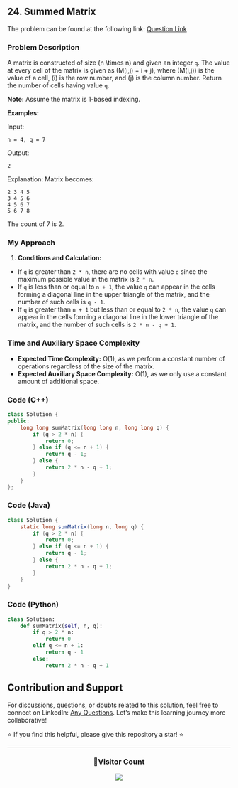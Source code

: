 ## 24. Summed Matrix

The problem can be found at the following link: [Question Link](https://www.geeksforgeeks.org/problems/print-bracket-number4058/1)

### Problem Description

A matrix is constructed of size \(n \times n\) and given an integer `q`. The value at every cell of the matrix is given as \(M(i,j) = i + j\), where \(M(i,j)\) is the value of a cell, \(i\) is the row number, and \(j\) is the column number. Return the number of cells having value `q`.

**Note:** Assume the matrix is 1-based indexing.

**Examples:**

Input: 
```
n = 4, q = 7
```
Output: 
```
2
```
Explanation:
Matrix becomes:
```
2 3 4 5 
3 4 5 6 
4 5 6 7
5 6 7 8
```
The count of 7 is 2.

### My Approach

1. **Conditions and Calculation:**
- If `q` is greater than `2 * n`, there are no cells with value `q` since the maximum possible value in the matrix is `2 * n`.
- If `q` is less than or equal to `n + 1`, the value `q` can appear in the cells forming a diagonal line in the upper triangle of the matrix, and the number of such cells is `q - 1`.
- If `q` is greater than `n + 1` but less than or equal to `2 * n`, the value `q` can appear in the cells forming a diagonal line in the lower triangle of the matrix, and the number of such cells is `2 * n - q + 1`.

### Time and Auxiliary Space Complexity

- **Expected Time Complexity:** O(1), as we perform a constant number of operations regardless of the size of the matrix.
- **Expected Auxiliary Space Complexity:** O(1), as we only use a constant amount of additional space.

### Code (C++)

```cpp
class Solution {
public:
    long long sumMatrix(long long n, long long q) {
        if (q > 2 * n) {
            return 0;
        } else if (q <= n + 1) {
            return q - 1;
        } else {
            return 2 * n - q + 1;
        }
    }
};
```

### Code (Java)

```java
class Solution {
    static long sumMatrix(long n, long q) {
        if (q > 2 * n) {
            return 0;
        } else if (q <= n + 1) {
            return q - 1;
        } else {
            return 2 * n - q + 1;
        }
    }
}
```

### Code (Python)

```python
class Solution:
    def sumMatrix(self, n, q):
        if q > 2 * n:
            return 0
        elif q <= n + 1:
            return q - 1
        else:
            return 2 * n - q + 1
```

## Contribution and Support

For discussions, questions, or doubts related to this solution, feel free to connect on LinkedIn: [Any Questions](https://www.linkedin.com/in/het-patel-8b110525a/). Let’s make this learning journey more collaborative!

⭐ If you find this helpful, please give this repository a star! ⭐

---

<div align="center">
  <h3><b>📍Visitor Count</b></h3>
</div>

<p align="center">
  <img src="https://profile-counter.glitch.me/Hunterdii/count.svg" />
</p>
